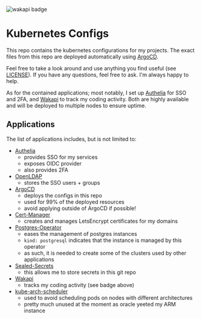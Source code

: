 ![wakapi badge](https://wakapi.simulatan.me/api/badge/SIMULATAN/interval:any/project:k8s-ops?label=Time%20Spent)

# Kubernetes Configs
This repo contains the kubernetes configurations for my projects. The exact files from this repo are deployed automatically using [ArgoCD](https://argoproj.github.io/cd/).

Feel free to take a look around and use anything you find useful (see [LICENSE](./LICENSE)). If you have any questions, feel free to ask. I'm always happy to help.

As for the contained applications; most notably, I set up [Authelia](auth/authelia) for SSO and 2FA, and [Wakapi](wakapi) to track my coding activity. Both are highly available and will be deployed to multiple nodes to ensure uptime.

## Applications
The list of applications includes, but is not limited to:
- [Authelia](auth/authelia)
  - provides SSO for my services
  - exposes OIDC provider
  - also provides 2FA
- [OpenLDAP](auth/ldap)
  - stores the SSO users + groups
- [ArgoCD](argocd)
  - deploys the configs in this repo
  - used for 99% of the deployed resources
  - avoid applying outside of ArgoCD if possible!
- [Cert-Manager](cert-manager)
  - creates and manages LetsEncrypt certificates for my domains
- [Postgres-Operator](postgres-operator)
  - eases the management of postgres instances
  - `kind: postgresql` indicates that the instance is managed by this operator
  - as such, it is needed to create some of the clusters used by other applications
- [Sealed-Secrets](sealed-secrets)
  - this allows me to store secrets in this git repo
- [Wakapi](wakapi)
  - tracks my coding activity (see badge above)
- [kube-arch-scheduler](kube-arch-scheduler)
  - used to avoid scheduling pods on nodes with different architectures
  - pretty much unused at the moment as oracle yeeted my ARM instance
